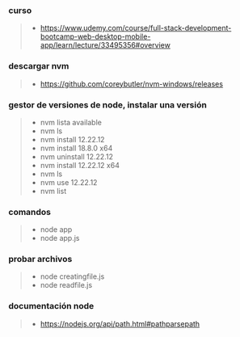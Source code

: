 ### curso
>- https://www.udemy.com/course/full-stack-development-bootcamp-web-desktop-mobile-app/learn/lecture/33495356#overview

### descargar nvm
>- https://github.com/coreybutler/nvm-windows/releases

### gestor de versiones de node, instalar una versión
>- nvm lista available
>- nvm ls
>- nvm install 12.22.12
>- nvm install 18.8.0 x64
>- nvm uninstall 12.22.12
>- nvm install 12.22.12 x64
>- nvm ls
>- nvm use 12.22.12
>- nvm list

### comandos
>- node app
>- node app.js

### probar archivos
>- node creatingfile.js
>- node readfile.js

### documentación node
>- https://nodejs.org/api/path.html#pathparsepath